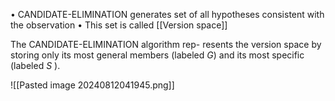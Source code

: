 

• CANDIDATE-ELIMINATION generates set of all hypotheses consistent
with the observation
• This set is called [[Version space]]

The CANDIDATE-ELIMINATION algorithm rep-
resents the version space by storing only its most general members (labeled $G$) and its most specific (labeled $S$ ).

![[Pasted image 20240812041945.png]]

